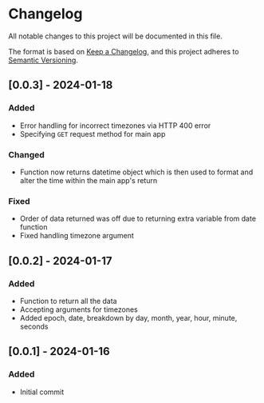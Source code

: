 # Changelog

All notable changes to this project will be documented in this file.

The format is based on [Keep a Changelog](https://keepachangelog.com/en/1.0.0/),
and this project adheres to [Semantic Versioning](https://semver.org/spec/v2.0.0.html).

## [0.0.3] - 2024-01-18
### Added
- Error handling for incorrect timezones via HTTP 400 error
- Specifying `GET` request method for main app

### Changed
- Function now returns datetime object which is then used to format and alter the time within the main app's return

### Fixed
- Order of data returned was off due to returning extra variable from date function
- Fixed handling timezone argument

## [0.0.2] - 2024-01-17
### Added
- Function to return all the data
- Accepting arguments for timezones
- Added epoch, date, breakdown by day, month, year, hour, minute, seconds

## [0.0.1] - 2024-01-16
### Added
- Initial commit
